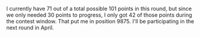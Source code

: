 I currently have 71 out of a total possible 101 points in this round, but since we only needed 30 points to progress, I only got 42 of those points during the contest window. That put me in position 9875. I'll be participating in the next round in April.
